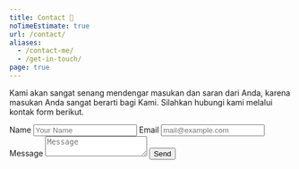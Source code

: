 ```yaml
---
title: Contact 📨️
noTimeEstimate: true
url: /contact/
aliases:
  - /contact-me/
  - /get-in-touch/
page: true
---
```


Kami akan sangat senang mendengar masukan dan saran dari Anda, karena masukan Anda sangat berarti bagi Kami. Silahkan hubungi kami melalui kontak form berikut.
  <div>
		<form method="post" id="contact-form" action-xhr="/" target="_top" >
			<label for="name">Name</label>
			<input type="text" name="name" id="name" placeholder="Your Name" required />
			<label for="email">Email</label>
			<input type="email" name="email" id="email" placeholder="mail@example.com" required />
			<label for="message">Message</label>
			<textarea name="message" id="message" placeholder="Message"></textarea> 
			<input type="submit" value="Send" class="button primary"/>
		</form>
	</div>
